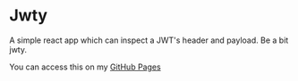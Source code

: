 # Jwty
A simple react app which can inspect a JWT's header and payload. Be a bit jwty.

You can access this on my [GitHub Pages](https://theburntcrumpet.github.io/jwty)